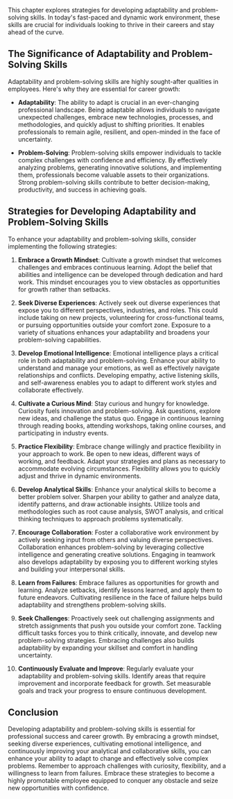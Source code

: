 
This chapter explores strategies for developing adaptability and problem-solving skills. In today's fast-paced and dynamic work environment, these skills are crucial for individuals looking to thrive in their careers and stay ahead of the curve.

The Significance of Adaptability and Problem-Solving Skills
-----------------------------------------------------------

Adaptability and problem-solving skills are highly sought-after qualities in employees. Here's why they are essential for career growth:

* **Adaptability**: The ability to adapt is crucial in an ever-changing professional landscape. Being adaptable allows individuals to navigate unexpected challenges, embrace new technologies, processes, and methodologies, and quickly adjust to shifting priorities. It enables professionals to remain agile, resilient, and open-minded in the face of uncertainty.

* **Problem-Solving**: Problem-solving skills empower individuals to tackle complex challenges with confidence and efficiency. By effectively analyzing problems, generating innovative solutions, and implementing them, professionals become valuable assets to their organizations. Strong problem-solving skills contribute to better decision-making, productivity, and success in achieving goals.

Strategies for Developing Adaptability and Problem-Solving Skills
-----------------------------------------------------------------

To enhance your adaptability and problem-solving skills, consider implementing the following strategies:

1. **Embrace a Growth Mindset**: Cultivate a growth mindset that welcomes challenges and embraces continuous learning. Adopt the belief that abilities and intelligence can be developed through dedication and hard work. This mindset encourages you to view obstacles as opportunities for growth rather than setbacks.

2. **Seek Diverse Experiences**: Actively seek out diverse experiences that expose you to different perspectives, industries, and roles. This could include taking on new projects, volunteering for cross-functional teams, or pursuing opportunities outside your comfort zone. Exposure to a variety of situations enhances your adaptability and broadens your problem-solving capabilities.

3. **Develop Emotional Intelligence**: Emotional intelligence plays a critical role in both adaptability and problem-solving. Enhance your ability to understand and manage your emotions, as well as effectively navigate relationships and conflicts. Developing empathy, active listening skills, and self-awareness enables you to adapt to different work styles and collaborate effectively.

4. **Cultivate a Curious Mind**: Stay curious and hungry for knowledge. Curiosity fuels innovation and problem-solving. Ask questions, explore new ideas, and challenge the status quo. Engage in continuous learning through reading books, attending workshops, taking online courses, and participating in industry events.

5. **Practice Flexibility**: Embrace change willingly and practice flexibility in your approach to work. Be open to new ideas, different ways of working, and feedback. Adapt your strategies and plans as necessary to accommodate evolving circumstances. Flexibility allows you to quickly adjust and thrive in dynamic environments.

6. **Develop Analytical Skills**: Enhance your analytical skills to become a better problem solver. Sharpen your ability to gather and analyze data, identify patterns, and draw actionable insights. Utilize tools and methodologies such as root cause analysis, SWOT analysis, and critical thinking techniques to approach problems systematically.

7. **Encourage Collaboration**: Foster a collaborative work environment by actively seeking input from others and valuing diverse perspectives. Collaboration enhances problem-solving by leveraging collective intelligence and generating creative solutions. Engaging in teamwork also develops adaptability by exposing you to different working styles and building your interpersonal skills.

8. **Learn from Failures**: Embrace failures as opportunities for growth and learning. Analyze setbacks, identify lessons learned, and apply them to future endeavors. Cultivating resilience in the face of failure helps build adaptability and strengthens problem-solving skills.

9. **Seek Challenges**: Proactively seek out challenging assignments and stretch assignments that push you outside your comfort zone. Tackling difficult tasks forces you to think critically, innovate, and develop new problem-solving strategies. Embracing challenges also builds adaptability by expanding your skillset and comfort in handling uncertainty.

10. **Continuously Evaluate and Improve**: Regularly evaluate your adaptability and problem-solving skills. Identify areas that require improvement and incorporate feedback for growth. Set measurable goals and track your progress to ensure continuous development.

Conclusion
----------

Developing adaptability and problem-solving skills is essential for professional success and career growth. By embracing a growth mindset, seeking diverse experiences, cultivating emotional intelligence, and continuously improving your analytical and collaborative skills, you can enhance your ability to adapt to change and effectively solve complex problems. Remember to approach challenges with curiosity, flexibility, and a willingness to learn from failures. Embrace these strategies to become a highly promotable employee equipped to conquer any obstacle and seize new opportunities with confidence.
